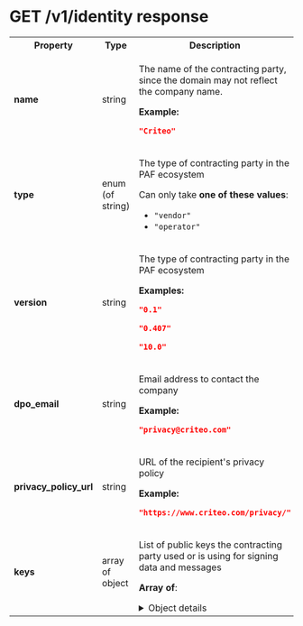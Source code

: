 <!-- ⚠️ GENERATED CONTENT - DO NOT MODIFY DIRECTLY ⚠️ -->

# GET /v1/identity response

<table>

<tr>
    <th> Property </th>
    <th> Type </th>
    <th> Description </th>
</tr>

<tr>
<td>
<b>name</b>
</td>
<td>
string
</td>
<td>

The name of the contracting party, since the domain may not reflect the company name.

**Example:** 

```json
"Criteo"
```

</td>
</tr>

<tr>
<td>
<b>type</b>
</td>
<td>
enum (of string)
</td>
<td>

The type of contracting party in the PAF ecosystem

Can only take **one of these values**:
* `"vendor"`
* `"operator"`
</td>
</tr>

<tr>
<td>
<b>version</b>
</td>
<td>
string
</td>
<td>

The type of contracting party in the PAF ecosystem

**Examples:** 

```json
"0.1"
```

```json
"0.407"
```

```json
"10.0"
```

</td>
</tr>

<tr>
<td>
<b>dpo_email</b>
</td>
<td>
string
</td>
<td>

Email address to contact the company

**Example:** 

```json
"privacy@criteo.com"
```

</td>
</tr>

<tr>
<td>
<b>privacy_policy_url</b>
</td>
<td>
string
</td>
<td>

URL of the recipient's privacy policy

**Example:** 

```json
"https://www.criteo.com/privacy/"
```

</td>
</tr>

<tr>
<td>
<b>keys</b>
</td>
<td>
array of object
</td>
<td>

List of public keys the contracting party used or is using for signing data and messages

**Array of**:

<details>
<summary>Object details</summary>

<table>

<tr>
    <th> Property </th>
    <th> Type </th>
    <th> Description </th>
</tr>

<tr>
<td>
<b>key</b>
</td>
<td>
string
</td>
<td>

Public key string value

**Example:** 

```json
"-----BEGIN PUBLIC KEY-----\nMFkwEwYHKoZIzj0CAQYIKoZIzj0DAQcDQgAEUnarwp0gUZgjb9fsYNLcNrddNKV5\nh4/WfMRMVh3HIqojt3LIsvUQig1rm9ZkcNx+IHZVhDM+hso2sXlGjF9xOQ==\n-----END PUBLIC KEY-----"
```

</td>
</tr>

<tr>
<td>
<b>start</b>
</td>
<td>
integer
</td>
<td>

Timestamp when the contracting party started using this key for signing

**Example:** 

```json
1643297316
```

</td>
</tr>

<tr>
<td>
end<br>(<i>optional</i>)
</td>
<td>
integer
</td>
<td>

Timestamp when the contracting party stopped using this key for signing

**Example:** 

```json
1643297316
```

</td>
</tr>

</table>

</details>

</td>
</tr>

</table>

